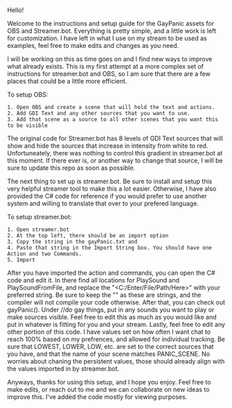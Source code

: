 Hello!

Welcome to the instructions and setup guide for the GayPanic assets for OBS and Streamer.bot. Everything is pretty simple, and a little work is left for customization. I have left in what I use on my stream to be used as examples, feel free to make edits and changes as you need.

I will be working on this as time goes on and I find new ways to improve what already exists. This is my first attempt at a more complex set of instructions for streamer.bot and OBS, so I am sure that there are a few places that could be a little more efficient.

To setup OBS:

	1. Open OBS and create a scene that will hold the text and actions.
	2. Add GDI Text and any other sources that you want to use.
	3. Add that scene as a source to all other scenes that you want this to be visible
	
The original code for Streamer.bot has 8 levels of GDI Text sources that will show and hide the sources that increase in intensity from white to red. Unfortuneately, there was nothing to  control this gradient in streamer.bot at this moment. If there ever is, or another way to change that source, I will be sure to update this repo as soon as possible.

The next thing to set up is streamer.bot. Be sure to install and setup this very helpful streamer tool to make this a lot easier. Otherwise, I have also provided the C# code  for reference if you would prefer to use another system and willing to translate that over to your prefered language.

To setup streamer.bot:

	1. Open streamer.bot
	2. At the top left, there should be an import option
	3. Copy the string in the gayPanic.txt and 
	4. Paste that string in the Import String box. You should have one Action and two Commands.
	5. Import

After you have imported the action and commands, you can open the C# code and edit it. In there find all locations for PlaySound and PlaySoundFromFile, and replace the "<C:/Enter/File/Path/Here>" with your preferred string. Be sure to keep the "" as these are strings, and the compiler will not compile your code otherwise. After that, you can check out gayPanic(). Under //do gay things, put in any sounds you want to play or make sources visible. Feel free to edit this as much as you would like and put in whatever is fitting for you and your stream. Lastly, feel free to edit any other portion of this code. I have values set on how often I want chat to reach 100% based on my prefrences, and allowed for individual tracking. Be sure that LOWEST, LOWER, LOW, etc. are set to the correct sources that you have, and that the name of your scene matches PANIC_SCENE. No worries about chaning the persistent values, those should already align with the values imported in by streamer.bot. 

Anyways, thanks for using this setup, and I hope you enjoy. Feel free to make edits, or reach out to me and we can collaborate on new ideas to improve this. I've added the code mostly for viewing purposes.

